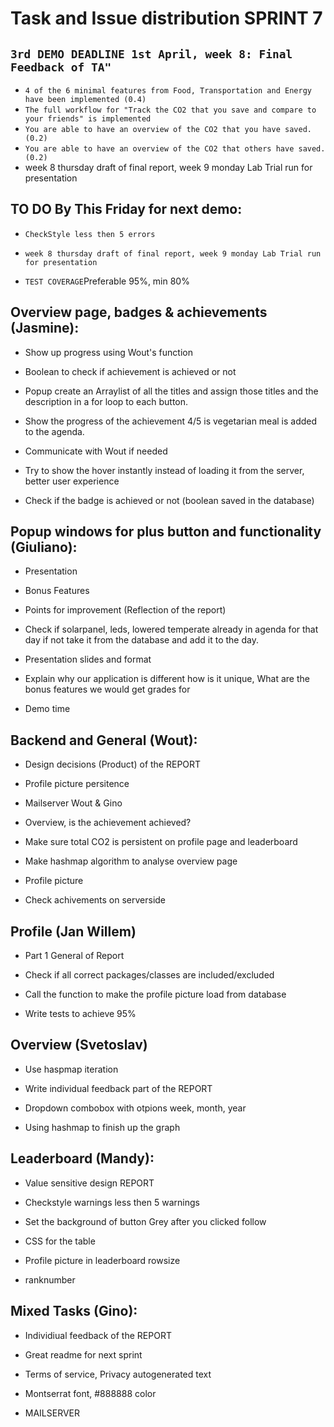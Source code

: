 # Task and Issue distribution SPRINT 7

## `3rd DEMO DEADLINE 1st April, week 8: Final Feedback of TA"`

* `4 of the 6 minimal features from Food, Transportation and Energy have been implemented (0.4)`
* `The full workflow for "Track the CO2 that you save and compare to your friends" is implemented`
* `You are able to have an overview of the CO2 that you have saved. (0.2)`
* `You are able to have an overview of the CO2 that others have saved. (0.2)`
* week 8 thursday draft of final report, week 9 monday Lab Trial run for presentation

## TO DO By This Friday for next demo:
* `CheckStyle less then 5 errors`

* `week 8 thursday draft of final report, week 9 monday Lab Trial run for presentation`
* `TEST COVERAGE`Preferable 95%, min 80%

## Overview page, badges & achievements (Jasmine):

* Show up progress using Wout's function
* Boolean to check if achievement is achieved or not

* Popup create an Arraylist of all the titles and assign those titles and the description in a for loop to each button.
* Show the progress of the achievement 4/5 is vegetarian meal is added to the agenda.
* Communicate with Wout if needed
* Try to show the hover instantly instead of loading it from the server, better user experience
* Check if the badge is achieved or not (boolean saved in the database)

## Popup windows for plus button and functionality (Giuliano):

* Presentation
* Bonus Features
* Points for improvement (Reflection of the report)

* Check if solarpanel, leds, lowered temperate already in agenda for that day if not take it from the database and add it to the day.
* Presentation slides and format
* Explain why our application is different how is it unique, What are the bonus features we would get grades for
* Demo time

## Backend and General (Wout):

* Design decisions (Product) of the REPORT
* Profile picture persitence
* Mailserver Wout & Gino
* Overview, is the achievement achieved?

* Make sure total CO2 is persistent on profile page and leaderboard
* Make hashmap algorithm to analyse overview page
* Profile picture
* Check achivements on serverside

## Profile (Jan Willem)

* Part 1 General of Report

* Check if all correct packages/classes are included/excluded
* Call the function to make the profile picture load from database
* Write tests to achieve 95%

## Overview (Svetoslav)

* Use haspmap iteration
* Write individual feedback part of the REPORT

* Dropdown combobox with otpions week, month, year
* Using hashmap to finish up the graph

## Leaderboard (Mandy):

* Value sensitive design REPORT
* Checkstyle warnings less then 5 warnings

* Set the background of button Grey after you clicked follow
* CSS for the table
* Profile picture in leaderboard rowsize
* ranknumber


## Mixed Tasks (Gino): 

* Individiual feedback of the REPORT

* Great readme for next sprint
* Terms of service, Privacy autogenerated text
* Montserrat font, #888888 color 
* MAILSERVER